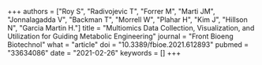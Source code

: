 +++
authors = ["Roy S", "Radivojevic T", "Forrer M", "Marti JM", "Jonnalagadda V", "Backman T", "Morrell W", "Plahar H", "Kim J", "Hillson N", "Garcia Martin H."]
title = "Multiomics Data Collection, Visualization, and Utilization for Guiding Metabolic Engineering"
journal = "Front Bioeng Biotechnol"
what = "article"
doi = "10.3389/fbioe.2021.612893"
pubmed = "33634086"
date = "2021-02-26"
keywords = []
+++

